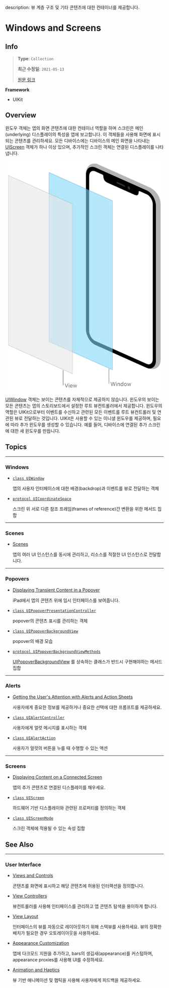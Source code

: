 description: 뷰 계층 구조 및 기타 콘텐츠에 대한 컨테이너를 제공합니다.

# Windows and Screens

## Info
> **Type**: `Collection`
>
> **최근 수정일**: `2021-05-13`
>
> [원문 링크](https://developer.apple.com/documentation/uikit/windows_and_screens)

**Framework**

- UIKit

## Overview

윈도우 객체는 앱의 화면 콘텐츠에 대한 컨테이너 역할을 하며 스크린은 메인(underlying) 디스플레이의 특성을 앱에 보고합니다. 이 객체들을 사용해 화면에 표시되는 콘텐츠를 관리하세요. 모든 디바이스에는 디바이스의 메인 화면을 나타내는 [UIScreen](https://developer.apple.com/documentation/uikit/uiscreen) 객체가 하나 이상 있으며, 추가적인 스크린 객체는 연결된 디스플레이를 나타냅니다.

![](Resource/readme-figure1.png)

[UIWindow](https://developer.apple.com/documentation/uikit/uiwindow) 객체는 보이는 콘텐츠를 자체적으로 제공하지 않습니다. 윈도우의 보이는 모든 콘텐츠는 앱의 스토리보드에서 설정한 루트 뷰컨트롤러에서 제공합니다. 윈도우의 역할은 UIKit으로부터 이벤트를 수신하고 관련된 모든 이벤트를 루트 뷰컨트롤러 및 연관된 뷰로 전달하는 것입니다. UIKit은 사용할 수 있는 이니셜 윈도우를 제공하며, 필요에 따라 추가 윈도우를 생성할 수 있습니다. 예를 들어, 디바이스에 연결된 추가 스크린에 대한 새 윈도우를 만듭니다.

## Topics

---

### Windows

- [`class UIWindow`](https://developer.apple.com/documentation/uikit/uiwindow)

  앱의 사용자 인터페이스에 대한 배경(backdrop)과 이벤트를 뷰로 전달하는 객체

- [`protocol UICoordinateSpace`](https://developer.apple.com/documentation/uikit/uicoordinatespace)

  스크린 위 서로 다른 참조 프레임(frames of reference)간 변환을 위한 메서드 집합

---

### Scenes

- [Scenes](https://developer.apple.com/documentation/uikit/app_and_environment/scenes)

  앱의 여러 UI 인스턴스를 동시에 관리하고, 리소스를 적절한 UI 인스턴스로 전달합니다.

---

### Popovers

- [Displaying Transient Content in a Popover](https://developer.apple.com/documentation/uikit/windows_and_screens/displaying_transient_content_in_a_popover)

  iPad에서 앱의 콘텐츠 위에 임시 인터페이스를 보여줍니다.

- [`class UIPopoverPresentationController`](https://developer.apple.com/documentation/uikit/uipopoverpresentationcontroller)

  popover의 콘텐츠 표시를 관리하는 객체

- [`class UIPopoverBackgroundView`](https://developer.apple.com/documentation/uikit/uipopoverbackgroundview)

  popover의 배경 모습

- [`protocol UIPopoverBackgroundViewMethods`](https://developer.apple.com/documentation/uikit/uipopoverbackgroundviewmethods)

  [UIPopoverBackgroundView](https://developer.apple.com/documentation/uikit/uipopoverbackgroundview) 를 상속하는 클래스가 반드시 구현해야하는 메서드 집합

---

### Alerts

- [Getting the User's Attention with Alerts and Action Sheets](https://developer.apple.com/documentation/uikit/windows_and_screens/getting_the_user_s_attention_with_alerts_and_action_sheets)

  사용자에게 중요한 정보를 제공하거나 중요한 선택에 대한 프롬프트를 제공하세요.

- [`class UIAlertController`](https://developer.apple.com/documentation/uikit/uialertcontroller)

  사용자에게 얼럿 메시지를 표시하는 객체

- [`class UIAlertAction`](https://developer.apple.com/documentation/uikit/uialertaction)

  사용자가 얼럿의 버튼을 누를 때 수행할 수 있는 액션

---

### Screens

- [Displaying Content on a Connected Screen](https://developer.apple.com/documentation/uikit/windows_and_screens/displaying_content_on_a_connected_screen)

  앱의 추가 콘텐츠로 연결된 디스플레이를 채우세요.

- [`class UIScreen`](https://developer.apple.com/documentation/uikit/uiscreen)

  하드웨어 기반 디스플레이와 관련된 프로퍼티를 정의하는 객체

- [`class UIScreenMode`](https://developer.apple.com/documentation/uikit/uiscreenmode)

  스크린 객체에 적용될 수 있는 속성 집합

## See Also

---

### User Interface

- [Views and Controls](https://developer.apple.com/documentation/uikit/views_and_controls)

  콘텐츠를 화면에 표시하고 해당 콘텐츠에 허용된 인터랙션을 정의합니다.

- [View Controllers](https://developer.apple.com/documentation/uikit/view_controllers)

  뷰컨트롤러를 사용해 인터페이스를 관리하고 앱 콘텐츠 탐색을 용이하게 합니다.

- [View Layout](https://developer.apple.com/documentation/uikit/view_layout)

  인터페이스의 뷰를 자동으로 레이아웃하기 위해 스택뷰를 사용하세요. 뷰의 정확한 배치가 필요한 경우 오토레이아웃을 사용하세요.

- [Appearance Customization](https://developer.apple.com/documentation/uikit/appearance_customization)

  앱에 다크모드 지원을 추가하고, bars의 생김새(appearance)를 커스텀하며, appearance proxies를 사용해 UI를 수정하세요.

- [Animation and Haptics](https://developer.apple.com/documentation/uikit/animation_and_haptics)

  뷰 기반 애니메이션 및 햅틱을 사용해 사용자에게 피드백을 제공하세요.


